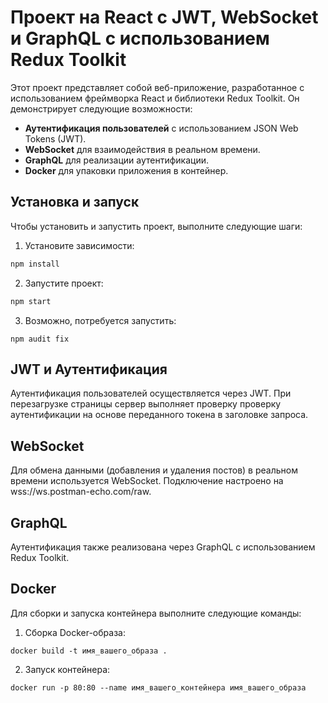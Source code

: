 # Проект на React с JWT, WebSocket и GraphQL с использованием Redux Toolkit

Этот проект представляет собой веб-приложение, разработанное с использованием фреймворка React и библиотеки Redux Toolkit. Он демонстрирует следующие возможности:

- **Аутентификация пользователей** с использованием JSON Web Tokens (JWT).
- **WebSocket** для взаимодействия в реальном времени.
- **GraphQL** для реализации аутентификации.
- **Docker** для упаковки приложения в контейнер.

## Установка и запуск

Чтобы установить и запустить проект, выполните следующие шаги:

1. Установите зависимости:

 ```bash
 npm install
 ```

2. Запустите проект:

 ```bash
 npm start
 ```

3. Возможно, потребуется запустить:

```
npm audit fix
```

## JWT и Аутентификация

Аутентификация пользователей осуществляется через JWT. При перезагрузке страницы сервер выполняет проверку проверку аутентификации на основе переданного токена в заголовке запроса.

## WebSocket

Для обмена данными (добавления и удаления постов) в реальном времени используется WebSocket. Подключение настроено на wss://ws.postman-echo.com/raw. 

## GraphQL

Аутентификация также реализована через GraphQL с использованием Redux Toolkit.

## Docker

Для сборки и запуска контейнера выполните следующие команды:

1. Сборка Docker-образа:

```
docker build -t имя_вашего_образа .
```

2. Запуск контейнера:

```
docker run -p 80:80 --name имя_вашего_контейнера имя_вашего_образа
```

